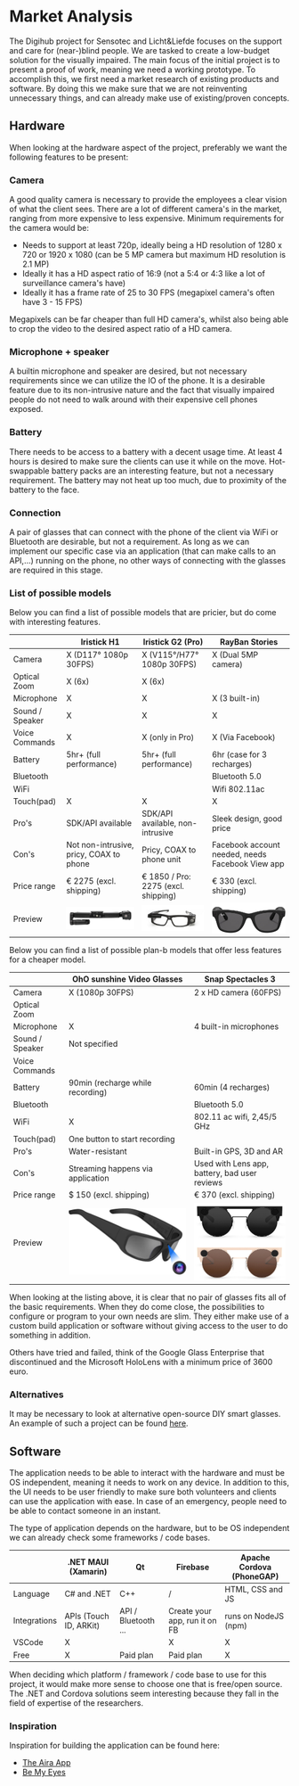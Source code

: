 # Market Analysis

The Digihub project for Sensotec and Licht&Liefde focuses on the support and care for (near-)blind people. We are tasked to create a low-budget solution for the visually impaired. The main focus of the initial project is to present a proof of work, meaning we need a working prototype. To accomplish this, we first need a market research of existing products and software. By doing this we make sure that we are not reinventing unnecessary things, and can already make use of existing/proven concepts.

## Hardware

When looking at the hardware aspect of the project, preferably we want the following features to be present:

### Camera

A good quality camera is necessary to provide the employees a clear vision of what the client sees. There are a lot of different camera's in the market, ranging from more expensive to less expensive. Minimum requirements for the camera would be:

* Needs to support at least 720p, ideally being a HD resolution of 1280 x 720 or 1920  x 1080 (can be 5 MP camera but maximum HD resolution is 2.1 MP)
* Ideally it has a HD aspect ratio of 16:9 (not a 5:4 or 4:3 like a lot of surveillance camera's have)
* Ideally it has a frame rate of 25 to 30 FPS (megapixel camera's often have 3 - 15 FPS)

Megapixels can be far cheaper than full HD camera's, whilst also being able to crop the video to the desired aspect ratio of a HD camera.

### Microphone + speaker

A builtin microphone and speaker are desired, but not necessary requirements since we can utilize the IO of the phone. It is a desirable feature due to its non-intrusive nature and the fact that visually impaired people do not need to walk around with their expensive cell phones exposed.

### Battery

There needs to be access to a battery with a decent usage time. At least 4 hours is desired to make sure the clients can use it while on the move. Hot-swappable battery packs are an interesting feature, but not a necessary requirement. The battery may not heat up too much, due to proximity of the battery to the face.

### Connection

A pair of glasses that can connect with the phone of the client via WiFi or Bluetooth are desirable, but not a requirement. As long as we can implement our specific case via an application (that can make calls to an API,...) running on the phone, no other ways of connecting with the glasses are required in this stage.

### List of possible models

Below you can find a list of possible models that are pricier, but do come with interesting features.

|                 | Iristick H1                                           | Iristick G2 (Pro)                             | RayBan Stories                                           |
| --------------- | ----------------------------------------------------- | --------------------------------------------- | -------------------------------------------------------- |
| Camera          | X  (D117° 1080p 30FPS)                                | X  (V115°/H77° 1080p 30FPS)                   | X  (Dual 5MP camera)                                     |
| Optical Zoom    | X (6x)                                                | X   (6x)                                      |                                                          |
| Microphone      | X                                                     | X                                             | X (3 built-in)                                           |
| Sound / Speaker | X                                                     | X                                             | X                                                        |
| Voice Commands  | X                                                     | X  (only in Pro)                              | X (Via Facebook)                                         |
| Battery         | 5hr+ (full performance)                               | 5hr+ (full performance)                       | 6hr (case for 3 recharges)                               |
| Bluetooth       |                                                       |                                               | Bluetooth 5.0                                            |
| WiFi            |                                                       |                                               | Wifi 802.11ac                                            |
| Touch(pad)      | X                                                     | X                                             | X                                                        |
| Pro's           | SDK/API available                                     | SDK/API available, non-intrusive              | Sleek design, good price                                 |
| Con's           | Not non-intrusive, pricy, COAX to phone               | Pricy, COAX to phone unit                     | Facebook account needed, needs Facebook View app         |
| Price range     | € 2275  (excl. shipping)                              | € 1850 / Pro: 2275  (excl. shipping)          | € 330  (excl. shipping)                                  |
| Preview         | ![Iristick H1 preview](./img/2023-05-02-15-56-41.png) | ![Iristick G2](./img/2023-05-02-15-57-49.png) | ![RayBan Stories Preview](./img/2023-05-02-15-59-14.png) |

Below you can find a list of possible plan-b models that offer less features for a cheaper model.

|                 | OhO sunshine Video Glasses                    | Snap Spectacles 3                                      |
| --------------- | --------------------------------------------- | ------------------------------------------------------ |
| Camera          | X (1080p 30FPS)                               | 2 x HD camera (60FPS)                                  |
| Optical Zoom    |                                               |                                                        |
| Microphone      | X                                             | 4 built-in microphones                                 |
| Sound / Speaker | Not specified                                 |                                                        |
| Voice Commands  |                                               |                                                        |
| Battery         | 90min (recharge while recording)              | 60min (4 recharges)                                    |
| Bluetooth       |                                               | Bluetooth 5.0                                          |
| WiFi            | X                                             | 802.11 ac wifi, 2,45/5 GHz                             |
| Touch(pad)      | One button to start recording                 |                                                        |
| Pro's           | Water-resistant                               | Built-in GPS, 3D and AR                                |
| Con's           | Streaming happens via application             | Used with Lens app, battery, bad user reviews          |
| Price range     | $ 150 (excl. shipping)                        | € 370  (excl. shipping)                                |
| Preview         | ![OhO preview](./img/2023-05-02-16-06-24.png) | ![Spectacles 3 preview](./img/2023-05-02-16-07-09.png) |

When looking at the listing above, it is clear that no pair of glasses fits all of the basic requirements. When they do come close, the possibilities to configure or program to your own needs are slim. They either make use of a custom build application or software without giving access to the user to do something in addition.

Others have tried and failed, think of the Google Glass Enterprise that discontinued and the Microsoft HoloLens with a minimum price of 3600 euro.

### Alternatives

It may be necessary to look at alternative open-source DIY smart glasses. An example of such a project can be found [here](https://github.com/TeamOpenSmartGlasses/OpenSourceSmartGlasses).

## Software

The application needs to be able to interact with the hardware and must be OS independent, meaning it needs to work on any device. In addition to this, the UI needs to be user friendly to make sure both volunteers and clients can use the application with ease. In case of an emergency, people need to be able to contact someone in an instant.

The type of application depends on the hardware, but to be OS independent we can already check some frameworks / code bases.

|              | .NET MAUI (Xamarin)    | Qt                  | Firebase                      | Apache Cordova (PhoneGAP) |
| ------------ | ---------------------- | ------------------- | ----------------------------- | ------------------------- |
| Language     | C#     and .NET        | C++                 | /                             | HTML, CSS and JS          |
| Integrations | APIs (Touch ID, ARKit) | API / Bluetooth ... | Create your app, run it on FB | runs on NodeJS (npm)      |
| VSCode       | X                      |                     | X                             | X                         |
| Free         | X                      | Paid plan           | Paid plan                     | X                         |

When deciding which platform / framework / code base to use for this project, it would make more sense to choose one that is free/open source. The .NET and Cordova solutions seem interesting because they fall in the field of expertise of the researchers.

### Inspiration

Inspiration for building the application can be found here:

* [The Aira App](https://aira.io/)
* [Be My Eyes](https://www.bemyeyes.com/language/dutch)
